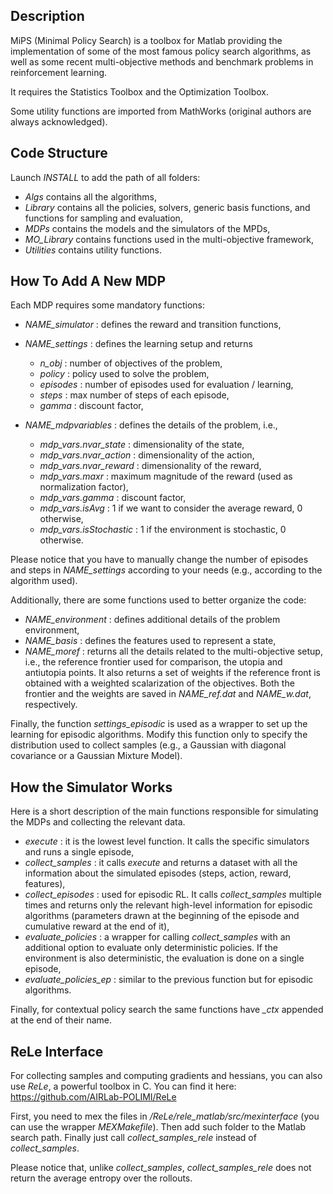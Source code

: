 Description
-----------

MiPS (Minimal Policy Search) is a toolbox for Matlab providing the implementation of some of the most famous policy search algorithms, as well as some recent multi-objective methods and benchmark problems in reinforcement learning.

It requires the Statistics Toolbox and the Optimization Toolbox.

Some utility functions are imported from MathWorks (original authors are always acknowledged).


Code Structure
--------------

Launch *INSTALL* to add the path of all folders:

- *Algs* contains all the algorithms,
- *Library* contains all the policies, solvers, generic basis functions, and functions for sampling and evaluation,
- *MDPs* contains the models and the simulators of the MPDs,
- *MO_Library* contains functions used in the multi-objective framework,
- *Utilities* contains utility functions.


How To Add A New MDP
--------------------

Each MDP requires some mandatory functions:

- *NAME_simulator*    : defines the reward and transition functions,

- *NAME_settings*     : defines the learning setup and returns
  - *n_obj*    : number of objectives of the problem,
  - *policy*   : policy used to solve the problem,
  - *episodes* : number of episodes used for evaluation / learning,
  - *steps*    : max number of steps of each episode,
  - *gamma*    : discount factor,

- *NAME_mdpvariables* : defines the details of the problem, i.e.,
  - *mdp_vars.nvar_state*   : dimensionality of the state,
  - *mdp_vars.nvar_action*  : dimensionality of the action,
  - *mdp_vars.nvar_reward*  : dimensionality of the reward,
  - *mdp_vars.maxr*         : maximum magnitude of the reward (used as normalization factor),
  - *mdp_vars.gamma*        : discount factor,
  - *mdp_vars.isAvg*        : 1 if we want to consider the average reward, 0 otherwise,
  - *mdp_vars.isStochastic* : 1 if the environment is stochastic, 0 otherwise.

Please notice that you have to manually change the number of episodes and steps in *NAME_settings* according to your needs (e.g., according to the algorithm used).

Additionally, there are some functions used to better organize the code:

- *NAME_environment*  : defines additional details of the problem environment,
- *NAME_basis*        : defines the features used to represent a state,
- *NAME_moref*        : returns all the details related to the multi-objective setup, i.e., the reference frontier used for comparison, the utopia and antiutopia points. It also returns a set of weights if the reference front is obtained with a weighted scalarization of the objectives. Both the frontier and the weights are saved in *NAME_ref.dat* and *NAME_w.dat*, respectively.

Finally, the function *settings_episodic* is used as a wrapper to set up the learning for episodic algorithms. Modify this function only to specify the distribution used to collect samples (e.g., a Gaussian with diagonal covariance or a Gaussian Mixture Model).


How the Simulator Works
-----------------------

Here is a short description of the main functions responsible for simulating the MDPs and collecting the relevant data.

- *execute*           : it is the lowest level function. It calls the specific simulators and runs a single episode,
- *collect_samples*   : it calls *execute* and returns a dataset with all the information about the simulated episodes (steps, action, reward, features),
- *collect_episodes*  : used for episodic RL. It calls *collect_samples* multiple times and returns only the relevant high-level information for episodic algorithms (parameters drawn at the beginning of the episode and cumulative reward at the end of it),
- *evaluate_policies* : a wrapper for calling *collect_samples* with an additional option to evaluate only deterministic policies. If the environment is also deterministic, the evaluation is done on a single episode,
- *evaluate_policies_ep* : similar to the previous function but for episodic algorithms.

Finally, for contextual policy search the same functions have *_ctx* appended at the end of their name.


ReLe Interface
--------------

For collecting samples and computing gradients and hessians, you can also use *ReLe*, a powerful toolbox in C. 
You can find it here: https://github.com/AIRLab-POLIMI/ReLe

First, you need to mex the files in */ReLe/rele_matlab/src/mexinterface* (you can use the wrapper *MEXMakefile*).
Then add such folder to the Matlab search path.
Finally just call *collect_samples_rele* instead of *collect_samples*.

Please notice that, unlike *collect_samples*, *collect_samples_rele* does not return the average entropy over the rollouts.
